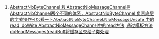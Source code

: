 1. [AbstractNioByteChannel 和 AbstractNioMessageChannel是AbstractNioChannel两个不同的体系，AbstractNioByteChannel 负责底层的字节操作可以看一下AbstractNioByteChannel.NioMessageUnsafe 中的read, doWrite  AbstractNioMessageChannel中的read方法, 通过模板方法doReadMessages(readBuf)将缓存区交给子类处理](https://www.jianshu.com/p/913a5de5a68d?utm_campaign=maleskine&utm_content=note&utm_medium=seo_notes&utm_source=recommendation)
